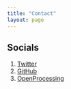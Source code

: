 ```yaml
---
title: "Contact"
layout: page
---
```


<!--- * Email: [email@site.com](mailto:email@site.com) --->

## Socials

1. [Twitter](https://twitter.com/planet403)
2. [GitHub](https://github.com/xrcyz)
3. [OpenProcessing](https://openprocessing.org/user/43936?view=sketches)